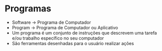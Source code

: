 # Programas

- Software → Programa de Computador
- Program → Programa de Computador ou Aplicativo
- Um programa é um conjunto de instruções que descrevem uma tarefa e/ou trabalho específico no seu computador
- São ferramentas desenhadas para o usuário realizar ações